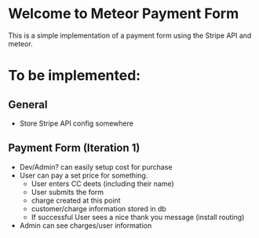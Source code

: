 # Welcome to Meteor Payment Form

This is a simple implementation of a payment form using the Stripe API and meteor.


# To be implemented:

## General
* Store Stripe API config somewhere


## Payment Form (Iteration 1)
* Dev/Admin? can easily setup cost for purchase
* User can pay a set price for something.
  * User enters CC deets (including their name)
  * User submits the form
  * charge created at this point
  * customer/charge information stored in db
  * If successful User sees a nice thank you message (install routing)
* Admin can see charges/user information